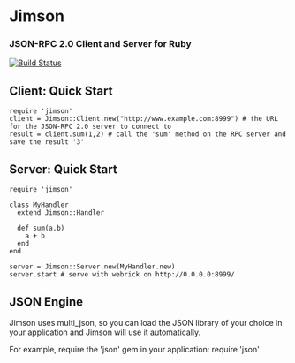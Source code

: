# Jimson
### JSON-RPC 2.0 Client and Server for Ruby
[![Build Status](https://travis-ci.org/tpay-dependencies/jimson.svg?branch=next)](https://travis-ci.org/tpay-dependencies/jimson)

## Client: Quick Start
    require 'jimson'
    client = Jimson::Client.new("http://www.example.com:8999") # the URL for the JSON-RPC 2.0 server to connect to
    result = client.sum(1,2) # call the 'sum' method on the RPC server and save the result '3'

## Server: Quick Start
    require 'jimson'

    class MyHandler
      extend Jimson::Handler

      def sum(a,b)
        a + b
      end
    end

    server = Jimson::Server.new(MyHandler.new)
    server.start # serve with webrick on http://0.0.0.0:8999/

## JSON Engine
Jimson uses multi\_json, so you can load the JSON library of your choice in your application and Jimson will use it automatically.

For example, require the 'json' gem in your application:
    require 'json'

